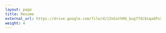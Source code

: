 ```yaml
---
layout: page
title: Resume
external_url: https://drive.google.com/file/d/1ZoSuthRO_bug774C8sqaGPsXcrxCuUmN/view
weight: 4
---
```

